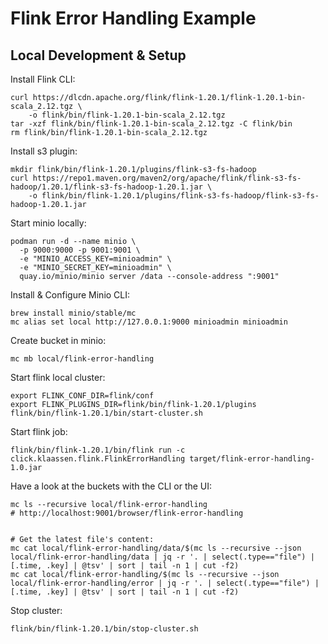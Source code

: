 # Flink Error Handling Example

## Local Development & Setup

Install Flink CLI: 
```
curl https://dlcdn.apache.org/flink/flink-1.20.1/flink-1.20.1-bin-scala_2.12.tgz \
    -o flink/bin/flink-1.20.1-bin-scala_2.12.tgz
tar -xzf flink/bin/flink-1.20.1-bin-scala_2.12.tgz -C flink/bin
rm flink/bin/flink-1.20.1-bin-scala_2.12.tgz
```

Install s3 plugin: 
```
mkdir flink/bin/flink-1.20.1/plugins/flink-s3-fs-hadoop
curl https://repo1.maven.org/maven2/org/apache/flink/flink-s3-fs-hadoop/1.20.1/flink-s3-fs-hadoop-1.20.1.jar \
    -o flink/bin/flink-1.20.1/plugins/flink-s3-fs-hadoop/flink-s3-fs-hadoop-1.20.1.jar
```

Start minio locally:
```
podman run -d --name minio \
  -p 9000:9000 -p 9001:9001 \
  -e "MINIO_ACCESS_KEY=minioadmin" \
  -e "MINIO_SECRET_KEY=minioadmin" \
  quay.io/minio/minio server /data --console-address ":9001"
```

Install & Configure Minio CLI: 
```
brew install minio/stable/mc
mc alias set local http://127.0.0.1:9000 minioadmin minioadmin
```

Create bucket in minio:
```
mc mb local/flink-error-handling
```

Start flink local cluster: 
```
export FLINK_CONF_DIR=flink/conf
export FLINK_PLUGINS_DIR=flink/bin/flink-1.20.1/plugins
flink/bin/flink-1.20.1/bin/start-cluster.sh
```

Start flink job:
```
flink/bin/flink-1.20.1/bin/flink run -c click.klaassen.flink.FlinkErrorHandling target/flink-error-handling-1.0.jar
```

Have a look at the buckets with the CLI or the UI: 
```
mc ls --recursive local/flink-error-handling
# http://localhost:9001/browser/flink-error-handling


# Get the latest file's content: 
mc cat local/flink-error-handling/data/$(mc ls --recursive --json local/flink-error-handling/data | jq -r '. | select(.type=="file") | [.time, .key] | @tsv' | sort | tail -n 1 | cut -f2)
mc cat local/flink-error-handling/$(mc ls --recursive --json local/flink-error-handling/error | jq -r '. | select(.type=="file") | [.time, .key] | @tsv' | sort | tail -n 1 | cut -f2)
```

Stop cluster:
```
flink/bin/flink-1.20.1/bin/stop-cluster.sh
```
